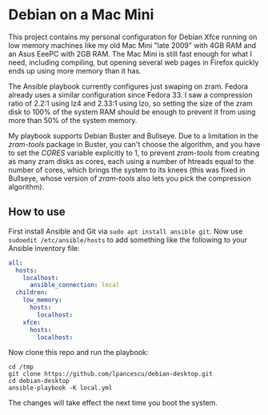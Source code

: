 # Debian on a Mac Mini

This project contains my personal configuration for Debian Xfce
running on low memory machines like my old Mac Mini "late 2009" with
4GB RAM and an Asus EeePC with 2GB RAM. The Mac Mini is still fast
enough for what I need, including compiling, but opening several web
pages in Firefox quickly ends up using more memory than it has.

The Ansible playbook currently configures just swaping on zram.
Fedora already uses a similar configuration since Fedora 33. I saw a
compression ratio of 2.2:1 using lz4 and 2.33:1 using lzo, so setting
the size of the zram disk to 100% of the system RAM should be enough
to prevent it from using more than 50% of the system memory.

My playbook supports Debian Buster and Bullseye. Due to a limitation
in the *zram-tools* package in Buster, you can't choose the algorithm,
and you have to set the *CORES* variable explicitly to 1, to prevent
*zram-tools* from creating as many zram disks as cores, each using a
number of htreads equal to the number of cores, which brings the
system to its knees (this was fixed in Bullseye, whose version of
*zram-tools* also lets you pick the compression algorithm).

## How to use

First install Ansible and Git via `sudo apt install ansible git`. Now
use `sudoedit /etc/ansible/hosts` to add something like the following
to your Ansible inventory file:

```yaml
all:
  hosts:
    localhost:
      ansible_connection: local
  children:
    low_memory:
      hosts:
        localhost:
    xfce:
      hosts:
        localhost:
```

Now clone this repo and run the playbook:

```
cd /tmp
git clone https://github.com/lpancescu/debian-desktop.git
cd debian-desktop
ansible-playbook -K local.yml
```

The changes will take effect the next time you boot the system.

